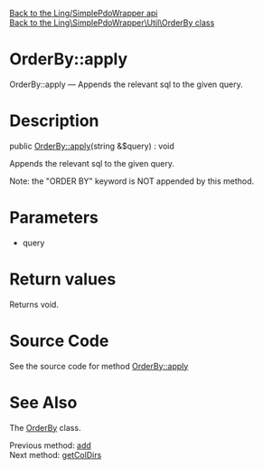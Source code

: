 [Back to the Ling/SimplePdoWrapper api](https://github.com/lingtalfi/SimplePdoWrapper/blob/master/doc/api/Ling/SimplePdoWrapper.md)<br>
[Back to the Ling\SimplePdoWrapper\Util\OrderBy class](https://github.com/lingtalfi/SimplePdoWrapper/blob/master/doc/api/Ling/SimplePdoWrapper/Util/OrderBy.md)


OrderBy::apply
================



OrderBy::apply — Appends the relevant sql to the given query.




Description
================


public [OrderBy::apply](https://github.com/lingtalfi/SimplePdoWrapper/blob/master/doc/api/Ling/SimplePdoWrapper/Util/OrderBy/apply.md)(string &$query) : void




Appends the relevant sql to the given query.

Note: the "ORDER BY" keyword is NOT appended by this method.




Parameters
================


- query

    


Return values
================

Returns void.








Source Code
===========
See the source code for method [OrderBy::apply](https://github.com/lingtalfi/SimplePdoWrapper/blob/master/Util/OrderBy.php#L78-L90)


See Also
================

The [OrderBy](https://github.com/lingtalfi/SimplePdoWrapper/blob/master/doc/api/Ling/SimplePdoWrapper/Util/OrderBy.md) class.

Previous method: [add](https://github.com/lingtalfi/SimplePdoWrapper/blob/master/doc/api/Ling/SimplePdoWrapper/Util/OrderBy/add.md)<br>Next method: [getColDirs](https://github.com/lingtalfi/SimplePdoWrapper/blob/master/doc/api/Ling/SimplePdoWrapper/Util/OrderBy/getColDirs.md)<br>


